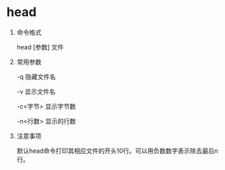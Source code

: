 # head


1. 命令格式

    head [参数] 文件

2. 常用参数

    -q 隐藏文件名

    -v 显示文件名

    -c<字节> 显示字节数

    -n<行数> 显示的行数

3. 注意事项

    默认head命令打印其相应文件的开头10行。可以用负数数字表示除去最后n行。
